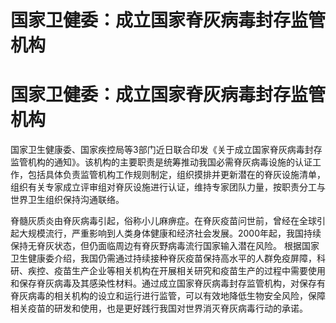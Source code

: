 # 国家卫健委：成立国家脊灰病毒封存监管机构

# 国家卫健委：成立国家脊灰病毒封存监管机构

国家卫生健康委、国家疾控局等3部门近日联合印发《关于成立国家脊灰病毒封存监管机构的通知》。该机构的主要职责是统筹推动我国必需脊灰病毒设施的认证工作，包括具体负责监管机构工作规则制定，组织摸排并更新潜在的脊灰设施清单，组织有关专家成立评审组对脊灰设施进行认证，维持专家团队力量，按职责分工与世界卫生组织保持沟通联络。

脊髓灰质炎由脊灰病毒引起，俗称小儿麻痹症。在脊灰疫苗问世前，曾经在全球引起大规模流行，严重影响到人类身体健康和经济社会发展。2000年起，我国持续保持无脊灰状态，但仍面临周边有脊灰野病毒流行国家输入潜在风险。
根据国家卫生健康委介绍，我国仍需通过持续接种脊灰疫苗保持高水平的人群免疫屏障，科研、疾控、疫苗生产企业等相关机构在开展相关研究和疫苗生产的过程中需要使用和保存脊灰病毒及其感染性材料。通过成立国家脊灰病毒封存监管机构，对保存有脊灰病毒的相关机构的设立和运行进行监管，可以有效地降低生物安全风险，保障相关疫苗的研发和使用，也是更好践行我国对世界消灭脊灰病毒行动的承诺。

